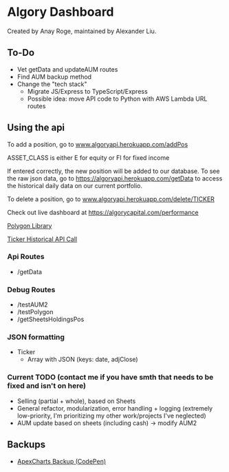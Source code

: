 # Algory Dashboard

Created by Anay Roge, maintained by Alexander Liu.

## To-Do

- Vet getData and updateAUM routes
- Find AUM backup method
- Change the "tech stack"
  - Migrate JS/Express to TypeScript/Express
  - Possible idea: move API code to Python with AWS Lambda URL routes

## Using the api

To add a position, go to www.algoryapi.herokuapp.com/addPos

ASSET_CLASS is either E for equity or FI for fixed income

If entered correctly, the new position will be added to our database. To see the raw json data, go to https://algoryapi.herokuapp.com/getData to access the historical daily data on our current portfolio.

To delete a position, go to www.algoryapi.herokuapp.com/delete/TICKER

Check out live dashboard at https://algorycapital.com/performance

[Polygon Library](https://www.npmjs.com/package/@polygon.io/client-js?ref=polygon.io)

[Ticker Historical API Call](https://polygon.io/docs/stocks/get_v2_aggs_ticker__stocksticker__range__multiplier___timespan___from___to)

### Api Routes

- /getData

### Debug Routes

- /testAUM2
- /testPolygon
- /getSheetsHoldingsPos

### JSON formatting

- Ticker
  - Array with JSON (keys: date, adjClose)

### Current TODO (contact me if you have smth that needs to be fixed and isn't on here)
- Selling (partial + whole), based on Sheets
- General refactor, modularization, error handling + logging (extremely low-priority, I'm prioritizing my other work/projects I've neglected)
- AUM update based on sheets (including cash) -> modify AUM2

## Backups

- [ApexCharts Backup (CodePen)](https://codepen.io/Fobertree/pen/BaegMKY)
